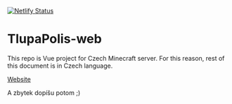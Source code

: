 [![Netlify Status](https://api.netlify.com/api/v1/badges/62d414f2-ea36-4519-be4d-410223605cb2/deploy-status)](https://app.netlify.com/sites/tlupapolis/deploys)

# TlupaPolis-web

This repo is Vue project for Czech Minecraft server. For this reason, rest of this document is in Czech language.

[Website](https://tlupapolis.netlify.app/)

A zbytek dopíšu potom ;)
